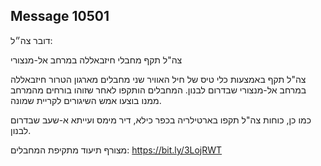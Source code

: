 ## Message 10501

דובר צה״ל:

צה"ל תקף מחבלי חיזבאללה במרחב אל-מנצורי

צה"ל תקף באמצעות כלי טיס של חיל האוויר שני מחבלים מארגון הטרור חיזבאללה במרחב אל-מנצורי שבדרום לבנון. 
המחבלים הותקפו לאחר שזוהו בורחים מהמרחב ממנו בוצעו אמש השיגורים לקריית שמונה.

כמו כן, כוחות צה"ל תקפו בארטילריה בכפר כילא, דיר מימס ועייתא א-שעב שבדרום לבנון.

מצורף תיעוד מתקיפת המחבלים: https://bit.ly/3LojRWT

